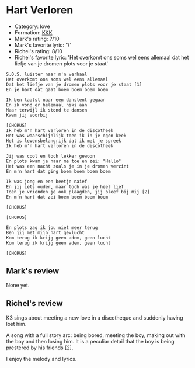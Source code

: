 # Hart Verloren

 * Category: love
 * Formation: [KKK](Kkk.md)
 * Mark's rating: ?/10
 * Mark's  favorite lyric: '?'
 * Richel's rating: 8/10
 * Richel's favorite lyric: 'Het overkomt ons soms wel eens allemaal dat het liefje van je dromen plots voor je staat'

```
S.O.S. luister naar m'n verhaal
Het overkomt ons soms wel eens allemaal
Dat het liefje van je dromen plots voor je staat [1]
En je hart dat gaat boem boem boem boem

Ik ben laatst naar een danstent gegaan
En ik vond er helemaal niks aan
Maar terwijl ik stond te dansen
Kwam jij voorbij

[CHORUS]
Ik heb m'n hart verloren in de discotheek
Het was waarschijnlijk toen ik in je ogen keek
Het is levensbelangrijk dat ik met je spreek
Ik heb m'n hart verloren in de discotheek

Jij was cool en toch lekker gewoon
En plots kwam je naar me toe en zei: "Hallo"
Het was een nacht zoals je in je dromen verzint
En m'n hart dat ging boem boem boem boem

Ik was jong en een beetje naief
En jij iets ouder, maar toch was je heel lief
Toen je vrienden je ook plaagden, jij bleef bij mij [2]
En m'n hart dat zei boem boem boem boem

[CHORUS]

[CHORUS]

En plots zag ik jou niet meer terug
Ben jij met mijn hart gevlucht
Kom terug ik krijg geen adem, geen lucht
Kom terug ik krijg geen adem, geen lucht

[CHORUS]
```

## Mark's review

None yet.

## Richel's review

K3 sings about meeting a new love in a discotheque and suddenly having lost him.

A song with a full story arc: being bored, meeting the boy, making out with the boy and then losing him. It is a peculiar 
detail that the boy is being prestered by his friends [2].

I enjoy the melody and lyrics.